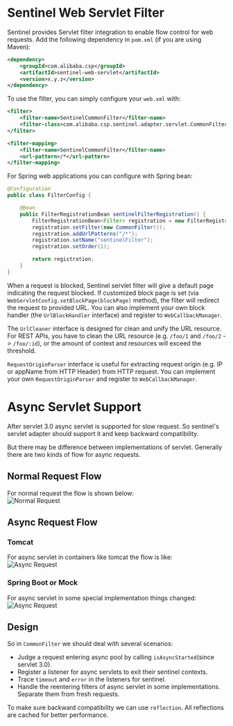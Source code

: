 # Sentinel Web Servlet Filter

Sentinel provides Servlet filter integration to enable flow control for web requests. Add the following dependency in `pom.xml` (if you are using Maven):

```xml
<dependency>
    <groupId>com.alibaba.csp</groupId>
    <artifactId>sentinel-web-servlet</artifactId>
    <version>x.y.z</version>
</dependency>
```

To use the filter, you can simply configure your `web.xml` with:

```xml
<filter>
	<filter-name>SentinelCommonFilter</filter-name>
	<filter-class>com.alibaba.csp.sentinel.adapter.servlet.CommonFilter</filter-class>
</filter>

<filter-mapping>
	<filter-name>SentinelCommonFilter</filter-name>
	<url-pattern>/*</url-pattern>
</filter-mapping>
```

For Spring web applications you can configure with Spring bean:

```java
@Configuration
public class FilterConfig {

    @Bean
    public FilterRegistrationBean sentinelFilterRegistration() {
        FilterRegistrationBean<Filter> registration = new FilterRegistrationBean<>();
        registration.setFilter(new CommonFilter());
        registration.addUrlPatterns("/*");
        registration.setName("sentinelFilter");
        registration.setOrder(1);

        return registration;
    }
}
```

When a request is blocked, Sentinel servlet filter will give a default page indicating the request blocked.
If customized block page is set (via `WebServletConfig.setBlockPage(blockPage)` method),
the filter will redirect the request to provided URL. You can also implement your own
block handler (the `UrlBlockHandler` interface) and register to `WebCallbackManager`.

The `UrlCleaner` interface is designed for clean and unify the URL resource.
For REST APIs, you have to clean the URL resource (e.g. `/foo/1` and `/foo/2` -> `/foo/:id`), or
the amount of context and resources will exceed the threshold.

`RequestOriginParser` interface is useful for extracting request origin (e.g. IP or appName from HTTP Header)
from HTTP request. You can implement your own `RequestOriginParser` and register to `WebCallbackManager`.

# Async Servlet Support
After servlet 3.0 async servlet is supported for slow request. So sentinel's servlet adapter should support it and keep backward compatibility.  

But there may be difference between implementations of servlet. Generally there are two kinds of flow for async requests.  

## Normal Request Flow
For normal request the flow is shown below:  
![Normal Request](NormalRequestFlow.png)  

## Async Request Flow
### Tomcat
For async servlet in containers like tomcat the flow is like:  
![Async Request](AsyncRequestFlow1.png)  

### Spring Boot or Mock
For async servlet in some special implementation things changed:  
![Async Request](AsyncRequestFlow2.png)  

## Design
So in `CommonFilter` we should deal with several scenarios:

* Judge a request entering async pool by calling `isAsyncStarted`(since servlet 3.0).
* Register a listener for async servlets to exit their sentinel contexts.
* Trace `timeout` and `error` in the listeners for sentinel.
* Handle the reentering filters of async servlet in some implementations. Separate them from fresh requests.

To make sure backward compatibility we can use `reflection`. All reflections are cached for better performance.

